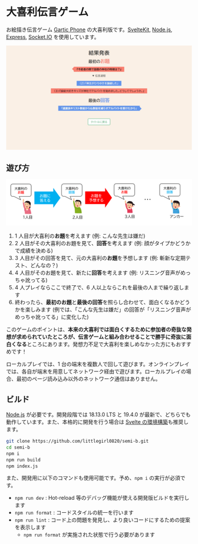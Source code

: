 # 大喜利伝言ゲーム

お絵描き伝言ゲーム [Gartic Phone](https://garticphone.com/ja) の大喜利版です。[SvelteKit](https://kit.svelte.jp/), [Node.js](https://nodejs.org/ja/), [Express](https://expressjs.com/ja/), [Socket.IO](https://socket.io/) を使用しています。

![ゲーム画面](result.png)

## 遊び方

![遊び方](game.png)

1. 1 人目が大喜利の**お題**を考えます (例: こんな先生は嫌だ)
1. 2 人目がその大喜利のお題を見て、**回答**を考えます (例: 顔がタイプかどうかで成績を決める)
1. 3 人目がその回答を見て、元の大喜利の**お題**を予想します (例: 斬新な定期テスト、どんなの？)
1. 4 人目がそのお題を見て、新たに**回答**を考えます (例: リスニング音声がめっちゃ訛ってる)
1. 4 人プレイならここで終了で、6 人以上ならこれを最後の人まで繰り返します
1. 終わったら、**最初のお題**と**最後の回答**を照らし合わせて、面白くなるかどうかを楽しみます (例では、「こんな先生は嫌だ」の回答が「リスニング音声がめっちゃ訛ってる」に変化した)

このゲームのポイントは、**本来の大喜利では面白くするために参加者の奇抜な発想が求められていたところが、伝言ゲームと組み合わせることで勝手に奇抜に面白くなる**ところにあります。発想力不足で大喜利を楽しめなかった方にもおすすめです！

ローカルプレイでは、1 台の端末を複数人で回して遊びます。オンラインプレイでは、各自が端末を用意してネットワーク経由で遊びます。ローカルプレイの場合、最初のページ読み込み以外のネットワーク通信はありません。

## ビルド

[Node.js](https://nodejs.org/ja/) が必要です。開発段階では 18.13.0 LTS と 19.4.0 が最新で、どちらでも動作しています。また、本格的に開発を行う場合は [Svelte の環境構築](https://svelte.jp/docs)も推奨します。

```bash
git clone https://github.com/littlegirl0820/semi-b.git
cd semi-b
npm i
npm run build
npm index.js
```

また、開発用に以下のコマンドも使用可能です。予め、`npm i` の実行が必須です。

- `npm run dev` : Hot-reload 等のデバッグ機能が使える開発版ビルドを実行します
- `npm run format` : コードスタイルの統一を行います
- `npm run lint` : コード上の問題を発見し、より良いコードにするための提案を表示します
  - `npm run format` が実施された状態で行う必要があります
